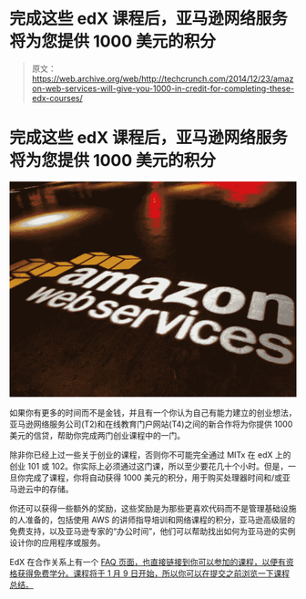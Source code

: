 # 完成这些 edX 课程后，亚马逊网络服务将为您提供 1000 美元的积分 

> 原文：<https://web.archive.org/web/http://techcrunch.com/2014/12/23/amazon-web-services-will-give-you-1000-in-credit-for-completing-these-edx-courses/>

# 完成这些 edX 课程后，亚马逊网络服务将为您提供 1000 美元的积分

![aws_logo](img/b8911d3a39e28fd83c5c3d1990c25283.png)

如果你有更多的时间而不是金钱，并且有一个你认为自己有能力建立的创业想法，亚马逊网络服务公司(T2)和在线教育门户网站(T4)之间的新合作将为你提供 1000 美元的信贷，帮助你完成两门创业课程中的一门。

除非你已经上过一些关于创业的课程，否则你不可能完全通过 MITx 在 edX 上的创业 101 或 102。你实际上必须通过这门课，所以至少要花几十个小时。但是，一旦你完成了课程，你将自动获得 1000 美元的积分，用于购买处理器时间和/或亚马逊云中的存储。

你还可以获得一些额外的奖励，这些奖励是为那些更喜欢代码而不是管理基础设施的人准备的，包括使用 AWS 的讲师指导培训和网络课程的积分，亚马逊高级层的免费支持，以及亚马逊专家的“办公时间”，他们可以帮助找出如何为亚马逊的实例设计你的应用程序或服务。

EdX 在合作关系上有一个 [FAQ 页面，也直接链接到你可以参加的课程，以便有资格获得免费学分。课程将于 1 月 9 日开始，所以你可以在提交之前浏览一下课程总结。](https://web.archive.org/web/20230129085911/https://www.edx.org/AWS-activate)